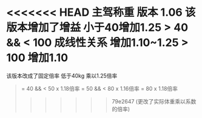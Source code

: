 <<<<<<< HEAD
主驾称重  版本 1.06
该版本增加了增益  小于40增加1.25  > 40 && < 100  成线性关系  增加1.10~1.25  > 100 增加1.10
=======
该版本改成了固定倍率
低于40kg  乘以1.25倍率
   >= 40 && < 50   x 1.18倍率
   >= 50 && < 80   x 1.16倍率
   >= 80   x 1.18倍率
>>>>>>> 79e2647 (更改了实际体重乘以系数的倍率)
